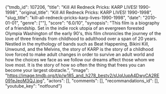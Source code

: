 {"tmdb_id": 107206, "title": "Kill All Redneck Pricks: KARP LIVES! 1990-1998", "original_title": "Kill All Redneck Pricks: KARP LIVES! 1990-1998", "slug_title": "kill-all-redneck-pricks-karp-lives-1990-1998", "date": "2010-01-01", "genre": [""], "score": "6.0/10", "synopsis": "This film is a biography of a friendship. Set in the indie rock utopia of an evergreen forested Olympia Washington of the early 90's, this film chronicles the journey of the love of three friends from childhood to adulthood over a span of 20 years. Nestled in the mythology of bands such as Beat Happening, Bikini Kill, Unwound, and the Melvins, the story of KARP is the story of a childhood love forced to make adult changes in order to survive an adult world and how the choices we face as we follow our dreams affect those whom we love most. It is the story of how so often the thing that frees you can become your largest obstacle.", "image": "https://image.tmdb.org/t/p/w185_and_h278_bestv2/sUqUupA4DwyCA2RE091eJeoM3QJ.jpg", "actors": [], "comments": [], "recommandations_id": [], "youtube_key": "notfound"}